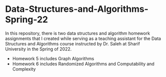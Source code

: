 # Data-Structures-and-Algorithms-Spring-22
In this repository, there is two data structures and algorithm homework assignments that I created while serving as a teaching assistant for the Data Structures and Algorithms course instructed by Dr. Saleh at Sharif University in the Spring of 2022.
- Homework 5 includes Graph Algorithms
- Homework 6 includes Randomized Algorithms and Computability and Complexity
